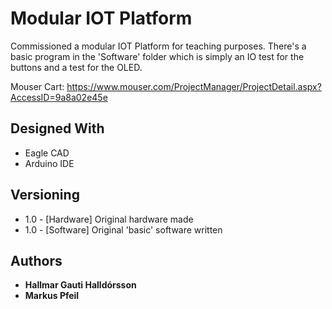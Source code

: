 

# Modular IOT Platform
Commissioned a modular IOT Platform for teaching purposes. There's a basic program in the 'Software' folder which is simply an IO test for the buttons and a test for the OLED.

Mouser Cart: https://www.mouser.com/ProjectManager/ProjectDetail.aspx?AccessID=9a8a02e45e

## Designed With

* Eagle CAD
* Arduino IDE

## Versioning
* 1.0 - [Hardware] Original hardware made
* 1.0 - [Software] Original 'basic' software written
## Authors

* **Hallmar Gauti Halldórsson**
* **Markus Pfeil**




